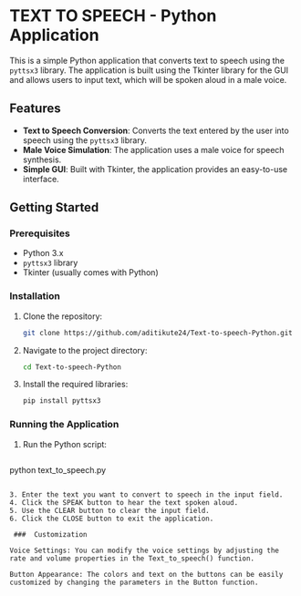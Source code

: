 # TEXT TO SPEECH - Python Application

This is a simple Python application that converts text to speech using the `pyttsx3` library. The application is built using the Tkinter library for the GUI and allows users to input text, which will be spoken aloud in a male voice.

## Features
- **Text to Speech Conversion**: Converts the text entered by the user into speech using the `pyttsx3` library.
- **Male Voice Simulation**: The application uses a male voice for speech synthesis.
- **Simple GUI**: Built with Tkinter, the application provides an easy-to-use interface.

## Getting Started

### Prerequisites
- Python 3.x
- `pyttsx3` library
- Tkinter (usually comes with Python)

### Installation

1. Clone the repository:
   ```sh
   git clone https://github.com/aditikute24/Text-to-speech-Python.git
   ```

2. Navigate to the project directory:
   ```sh
   cd Text-to-speech-Python
   ```

4. Install the required libraries:
   ```sh
   pip install pyttsx3
   ```

### Running the Application
1. Run the Python script:
   ```sh
python text_to_speech.py
```

3. Enter the text you want to convert to speech in the input field.
4. Click the SPEAK button to hear the text spoken aloud.
5. Use the CLEAR button to clear the input field.
6. Click the CLOSE button to exit the application.

 ###  Customization
 
Voice Settings: You can modify the voice settings by adjusting the rate and volume properties in the Text_to_speech() function.

Button Appearance: The colors and text on the buttons can be easily customized by changing the parameters in the Button function.




